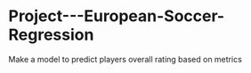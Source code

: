 # Project---European-Soccer-Regression
Make a model to predict players overall rating based on metrics
